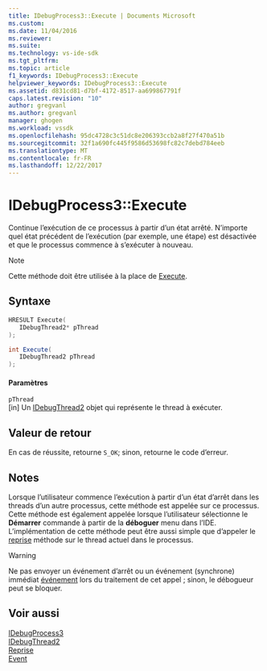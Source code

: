 ```yaml
---
title: IDebugProcess3::Execute | Documents Microsoft
ms.custom: 
ms.date: 11/04/2016
ms.reviewer: 
ms.suite: 
ms.technology: vs-ide-sdk
ms.tgt_pltfrm: 
ms.topic: article
f1_keywords: IDebugProcess3::Execute
helpviewer_keywords: IDebugProcess3::Execute
ms.assetid: d831cd81-d7bf-4172-8517-aa699867791f
caps.latest.revision: "10"
author: gregvanl
ms.author: gregvanl
manager: ghogen
ms.workload: vssdk
ms.openlocfilehash: 95dc4728c3c51dc8e206393ccb2a8f27f470a51b
ms.sourcegitcommit: 32f1a690fc445f9586d53698fc82c7debd784eeb
ms.translationtype: MT
ms.contentlocale: fr-FR
ms.lasthandoff: 12/22/2017
---
```

# <a name="idebugprocess3execute"></a>IDebugProcess3::Execute
Continue l’exécution de ce processus à partir d’un état arrêté. N’importe quel état précédent de l’exécution (par exemple, une étape) est désactivée et que le processus commence à s’exécuter à nouveau.  
  
> [!NOTE]
>  Cette méthode doit être utilisée à la place de [Execute](../../../extensibility/debugger/reference/idebugprogram2-execute.md).  
  
## <a name="syntax"></a>Syntaxe  
  
```cpp  
HRESULT Execute(  
   IDebugThread2* pThread  
);  
```  
  
```csharp  
int Execute(  
   IDebugThread2 pThread  
);  
```  
  
#### <a name="parameters"></a>Paramètres  
 `pThread`  
 [in] Un [IDebugThread2](../../../extensibility/debugger/reference/idebugthread2.md) objet qui représente le thread à exécuter.  
  
## <a name="return-value"></a>Valeur de retour  
 En cas de réussite, retourne `S_OK`; sinon, retourne le code d’erreur.  
  
## <a name="remarks"></a>Notes  
 Lorsque l’utilisateur commence l’exécution à partir d’un état d’arrêt dans les threads d’un autre processus, cette méthode est appelée sur ce processus. Cette méthode est également appelée lorsque l’utilisateur sélectionne le **Démarrer** commande à partir de la **déboguer** menu dans l’IDE. L’implémentation de cette méthode peut être aussi simple que d’appeler le [reprise](../../../extensibility/debugger/reference/idebugthread2-resume.md) méthode sur le thread actuel dans le processus.  
  
> [!WARNING]
>  Ne pas envoyer un événement d’arrêt ou un événement (synchrone) immédiat [événement](../../../extensibility/debugger/reference/idebugeventcallback2-event.md) lors du traitement de cet appel ; sinon, le débogueur peut se bloquer.  
  
## <a name="see-also"></a>Voir aussi  
 [IDebugProcess3](../../../extensibility/debugger/reference/idebugprocess3.md)   
 [IDebugThread2](../../../extensibility/debugger/reference/idebugthread2.md)   
 [Reprise](../../../extensibility/debugger/reference/idebugthread2-resume.md)   
 [Event](../../../extensibility/debugger/reference/idebugeventcallback2-event.md)